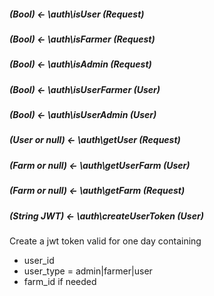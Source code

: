 ##### (Bool) <- \auth\isUser (Request)
##### (Bool) <- \auth\isFarmer (Request)
##### (Bool) <- \auth\isAdmin (Request)
##### (Bool) <- \auth\isUserFarmer (User)
##### (Bool) <- \auth\isUserAdmin (User)
##### (User or null) <- \auth\getUser (Request)
##### (Farm or null) <- \auth\getUserFarm (User)
##### (Farm or null) <- \auth\getFarm (Request)

##### (String JWT) <- \auth\createUserToken (User)
Create a jwt token valid for one day containing
- user_id
- user_type = admin|farmer|user
- farm_id if needed
